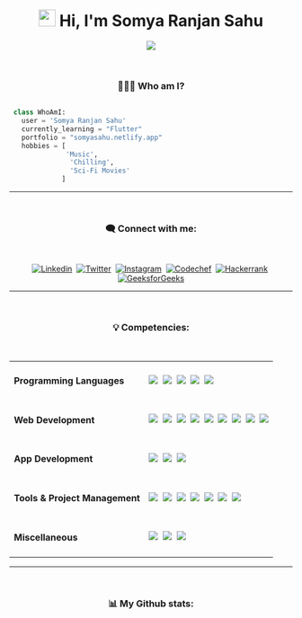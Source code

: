 <h1 align="center"><img src="https://media.giphy.com/media/hvRJCLFzcasrR4ia7z/giphy.gif" width="30"> Hi,  I'm Somya Ranjan Sahu</h1>

<!-- Typing SVG by DenverCoder1 - https://github.com/DenverCoder1/readme-typing-svg -->
<p align="center">
  <a href="https://github.com/DenverCoder1/readme-typing-svg"><img src="https://readme-typing-svg.herokuapp.com?lines=Computer+Science+Undergrad;Full+Stack+Web+Developer;Android+Developer&center=true&width=380&height=45"></a>
</p>

<br>

<!-- Who am I? -->
<h3 align="center">👨🏽‍💻 Who am I?</h2>

 ```python
 
  class WhoAmI:
    user = 'Somya Ranjan Sahu'
    currently_learning = "Flutter"
    portfolio = "somyasahu.netlify.app"
	hobbies = [
		       'Music',
                'Chilling',
                'Sci-Fi Movies'
              ]
 ```

<hr>

<!-- Connect with me -->

<br>
<h3 align="center">🗨️ Connect with me:</h3>
<br>

<p align="center">
<a href="https://www.linkedin.com/in/somya-ranjan-sahu/" target="blank"><img src="https://img.shields.io/badge/LinkedIn-0077B5?style=for-the-badge&logo=linkedin&labelColor=005480&logoColor=white" alt="Linkedin" /></a>&nbsp; 
<a href="https://twitter.com/me_somyasahu" target="blank"><img src="https://img.shields.io/badge/Twitter-1DA1F2?style=for-the-badge&logo=twitter&labelColor=0a6ca9&logoColor=white" alt="Twitter" /></a>&nbsp; 
<a href="https://instagram.com/somya_r_sahu" target="blank"><img src="https://img.shields.io/badge/Instagram-E4405F?style=for-the-badge&logo=instagram&labelColor=9c162f&logoColor=white" alt="Instagram" /></a>&nbsp; 
<a href="https://www.codechef.com/users/somya_sahu" target="blank"><img src="https://img.shields.io/badge/Codechef-%23B92B27.svg?&style=for-the-badge&logo=Codechef&labelColor=93221f&logoColor=white" alt="Codechef" /></a>&nbsp; 
<a href="https://www.hackerrank.com/somyasahu10" target="blank"><img src="https://img.shields.io/badge/-Hackerrank-2EC866?style=for-the-badge&logo=HackerRank&labelColor=186835&logoColor=white" alt="Hackerrank" /></a>&nbsp; 
<a href="https://auth.geeksforgeeks.org/user/somyasahu10" target="blank"><img src="https://img.shields.io/badge/-GeeksForGeeks-298D46?style=for-the-badge&logo=Geeksforgeeks&labelColor=1d6331&logoColor=white" alt="GeeksforGeeks" /></a>
</p>

<hr>

<!-- Competencies -->

<br>
<h3 align="center">💡 Competencies:</h3>
<br>

<table>
<tr>
<td><h4>Programming Languages</h4></td>
<td><a href="https://github.com/search?q=user%3ASomyaRanjanSahu+cpp"><img src="https://img.shields.io/badge/C++-blue?style=for-the-badge&logo=cplusplus&logoColor=blue&color=00599C&labelColor=262626"/></a>&nbsp;  
<a href="https://github.com/search?q=user%3ASomyaRanjanSahu+c"><img src="https://img.shields.io/badge/C-black?style=for-the-badge&logo=c&labelColor=262626&color=00599C" /></a>&nbsp;   
<a href="https://github.com/search?q=user%3ASomyaRanjanSahu+java"><img src="https://img.shields.io/badge/Java-orange?style=for-the-badge&logo=java&logoColor=ff7019&labelColor=262626&color=ff7019"/></a>&nbsp;   
<a href="https://github.com/search?q=user%3ASomyaRanjanSahu+python"><img src="https://img.shields.io/badge/Python-blue?style=for-the-badge&logo=python&labelColor=262626&color=3776ab" /></a>&nbsp;   
<a href="https://github.com/search?q=user%3ASomyaRanjanSahu+javascript"><img src="https://img.shields.io/badge/Javascript-yellow?style=for-the-badge&logo=javascript&labelColor=262626&color=DFA200" /></a></td></tr>

<tr>
<td><h4>Web Development</h4></td>
<td><a href="https://github.com/search?q=user%3ASomyaRanjanSahu+html5"><img src="https://img.shields.io/badge/HTML5-red?style=for-the-badge&logo=html5&labelColor=262626&color=E34F26"/></a>&nbsp; 
<a href="https://github.com/search?q=user%3ASomyaRanjanSahu+css3"><img src="https://img.shields.io/badge/CSS3-white?style=for-the-badge&logo=css3&logoColor=1572B6&labelColor=262626&color=1572B6" /></a>&nbsp; 
<a href="https://github.com/search?q=user%3ASomyaRanjanSahu+bootstrap"><img src="https://img.shields.io/badge/Bootstrap-purple?style=for-the-badge&logo=bootstrap&labelColor=262626&color=7952B3"/></a>&nbsp; 
<a href="https://github.com/search?q=user%3ASomyaRanjanSahu+javascript"><img src="https://img.shields.io/badge/Javascript-yellow?style=for-the-badge&logo=javascript&labelColor=262626&color=c89100"/></a>&nbsp;   
<a href="https://github.com/search?q=user%3ASomyaRanjanSahu+mysql"><img src="https://img.shields.io/badge/mysql-black?style=for-the-badge&logo=mysql&logoColor=white&labelColor=262626&color=4479A1"/></a>&nbsp; 
<a href="https://github.com/search?q=user%3ASomyaRanjanSahu+mongodb"><img src="https://img.shields.io/badge/MongoDB-green?style=for-the-badge&logo=mongodb&labelColor=262626&color=409040"/></a>&nbsp; 
<a href="https://github.com/search?q=user%3ASomyaRanjanSahu+nodejs"><img src="https://img.shields.io/badge/Node.JS-blue?style=for-the-badge&logo=node.js&logoColor=lime&labelColor=262626&color=236b23"/></a>&nbsp; 
<a href="https://github.com/search?q=user%3ASomyaRanjanSahu+tailwindcss"><img src="https://img.shields.io/badge/Tailwind%20CSS-black?style=for-the-badge&logo=tailwindcss&labelColor=262626&color=1CA1B8"/></a>&nbsp; 
<a href="https://github.com/search?q=user%3ASomyaRanjanSahu+nextjs"><img src="https://img.shields.io/badge/Next.js-black?style=for-the-badge&logo=Next.js&&logoColor=white&labelColor=262626&color=0d0c0c"/></a>
</td></tr>

<tr>
<td><h4>App Development</h4></td>
<td><a href="https://github.com/search?q=user%3ASomyaRanjanSahu+flutter"><img src="https://img.shields.io/badge/Flutter-0a97c2?style=for-the-badge&logo=flutter&logoColor=0dbdf2&labelColor=262626&color=0ba0cd"/></a>&nbsp; 
<a href="https://github.com/search?q=user%3ASomyaRanjanSahu+dart"><img src="https://img.shields.io/badge/Dart-blue?style=for-the-badge&logo=dart&logoColor=2eb8b8&labelColor=262626&color=269999"/></a>&nbsp; 
<a href="#"><img src="https://img.shields.io/badge/Android%20Studio-green?style=for-the-badge&logo=android%20studio&labelColor=262626&color=2a9a5c"/></a></td></tr>

<tr>
<td><h4>Tools & Project Management</h4></td>
<td><a href="#"><img src="https://img.shields.io/badge/Git-red?style=for-the-badge&logo=git&labelColor=262626&color=red"/></a>&nbsp;   
<a href="#"><img src="https://img.shields.io/badge/GitHub-black?style=for-the-badge&logo=github&labelColor=262626&color=0d0c0c"/></a>&nbsp;
<a href="#"><img src="https://img.shields.io/badge/Postman-orange?style=for-the-badge&logo=postman&labelColor=262626&color=ff4704"/></a>&nbsp;
<a href="#"><img src="https://img.shields.io/badge/VSCode-cyan?style=for-the-badge&logo=visual%20studio%20code&labelColor=262626&color=007ACC"/></a>&nbsp;    
<a href="#"><img src="https://img.shields.io/badge/Codepen-black?style=for-the-badge&logo=codepen&labelColor=262626&color=0d0c0c"/></a>&nbsp; 
<a href="#"><img src="https://img.shields.io/badge/Netlify-black?style=for-the-badge&logo=netlify&labelColor=262626&color=00C7B7"/></a>&nbsp; 
<a href="#"><img src="https://img.shields.io/badge/Heroku-180036?style=for-the-badge&logo=heroku&labelColor=262626&color=430098"/></a></td></tr>

<tr>
<td><h4>Miscellaneous</h4></td>
<td><a href="#"><img src="https://img.shields.io/badge/Adobe_Illustrator-yellow?style=for-the-badge&logo=adobe%20illustrator&labelColor=262626&color=ff9a00"/></a>&nbsp; 
<a href="#"><img src="https://img.shields.io/badge/Adobe%20Premiere%20Pro-purple?style=for-the-badge&logo=Adobe%20Premiere%20Pro&labelColor=262626&color=9999ff"/></a>&nbsp; 
<a href="#"><img src="https://img.shields.io/badge/Figma-orange?style=for-the-badge&logo=figma&labelColor=262626&color=f24e1e"/></a></td></tr>

</table>

<hr>

<!-- Github Stats -->

<br>
<h3 align="center">📊 My Github stats:</h3> 
<br>

